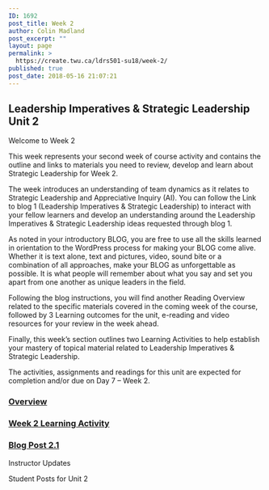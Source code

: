 ```yaml
---
ID: 1692
post_title: Week 2
author: Colin Madland
post_excerpt: ""
layout: page
permalink: >
  https://create.twu.ca/ldrs501-su18/week-2/
published: true
post_date: 2018-05-16 21:07:21
---
```

<!--themify_builder_static-->
<h2>Leadership Imperatives & Strategic Leadership
Unit 2</h2>
Welcome to Week 2

This week represents your second week of course activity and contains the outline and links to materials you need to review, develop and learn about Strategic Leadership for Week 2.

The week introduces an understanding of team dynamics as it relates to Strategic Leadership and Appreciative Inquiry (AI). You can follow the Link to blog 1 (Leadership Imperatives &#038; Strategic Leadership) to interact with your fellow learners and develop an understanding around the Leadership Imperatives &#038; Strategic Leadership ideas requested through blog 1.

As noted in your introductory BLOG, you are free to use all the skills learned in orientation to the WordPress process for making your BLOG come alive. Whether it is text alone, text and pictures, video, sound bite or a combination of all approaches, make your BLOG as unforgettable as possible. It is what people will remember about what you say and set you apart from one another as unique leaders in the field.

Following the blog instructions, you will find another Reading Overview related to the specific materials covered in the coming week of the course, followed by 3 Learning outcomes for the unit, e-reading and video resources for your review in the week ahead.

Finally, this week&#8217;s section outlines two Learning Activities to help establish your mastery of topical material related to Leadership Imperatives &#038; Strategic Leadership.

The activities, assignments and readings for this unit are expected for completion and/or due on Day 7 &#8211; Week 2.

<a href="https://create.twu.ca/ldrs501-su18/unit-2/" >

</a>
<h3><a href="https://create.twu.ca/ldrs501-su18/unit-2/">Overview</a></h3>
<a href="https://create.twu.ca/ldrs501-su18/unit-2-learning-activity-learning-notes/" >

</a>
<h3><a href="https://create.twu.ca/ldrs501-su18/unit-2-learning-activity-learning-notes/">Week 2 Learning Activity</a></h3>
<a href="https://create.twu.ca/ldrs501-su18/week-2-blog-1-leadership-imperatives-strategic-leadership/" >

</a>
<h3><a href="https://create.twu.ca/ldrs501-su18/week-2-blog-1-leadership-imperatives-strategic-leadership/">Blog Post 2.1</a></h3>
Instructor Updates

Student Posts for Unit 2<!--/themify_builder_static-->
